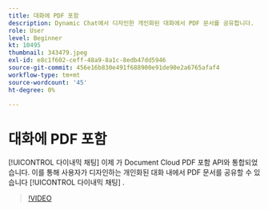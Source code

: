 ```yaml
---
title: 대화에 PDF 포함
description: Dynamic Chat에서 디자인한 개인화된 대화에서 PDF 문서를 공유합니다.
role: User
level: Beginner
kt: 10495
thumbnail: 343479.jpeg
exl-id: e8c1f602-ceff-48a9-8a1c-8edb47dd5946
source-git-commit: 456e16b830e491f688900e91de90e2a6765afaf4
workflow-type: tm+mt
source-wordcount: '45'
ht-degree: 0%

---
```


# 대화에 PDF 포함

[!UICONTROL 다이내믹 채팅]  이제 가 Document Cloud PDF 포함 API와 통합되었습니다. 이를 통해 사용자가 디자인하는 개인화된 대화 내에서 PDF 문서를 공유할 수 있습니다 [!UICONTROL 다이내믹 채팅] .

>[!VIDEO](https://video.tv.adobe.com/v/343479/?quality=12&learn=on)
